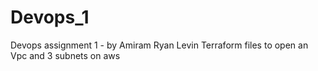 # Devops_1
Devops assignment 1 - by Amiram Ryan Levin
Terraform files to open an Vpc and 3 subnets on aws
